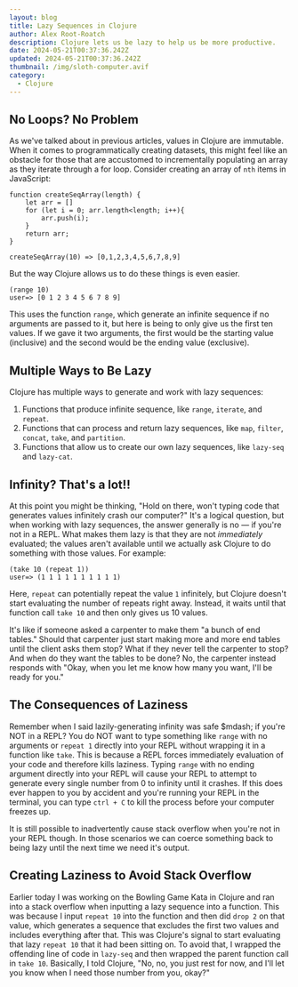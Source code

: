 ```yaml
---
layout: blog
title: Lazy Sequences in Clojure
author: Alex Root-Roatch
description: Clojure lets us be lazy to help us be more productive.
date: 2024-05-21T00:37:36.242Z
updated: 2024-05-21T00:37:36.242Z
thumbnail: /img/sloth-computer.avif
category:
  - Clojure
---
```


## No Loops? No Problem

As we've talked about in previous articles, values in Clojure are immutable. When it comes to programmatically creating datasets, this might feel like an obstacle for those that are accustomed to incrementally populating an array as they iterate through a for loop. Consider creating an array of `nth` items in JavaScript: 

```
function createSeqArray(length) {
    let arr = []
    for (let i = 0; arr.length<length; i++){
        arr.push(i);
    }
    return arr;
}

createSeqArray(10) => [0,1,2,3,4,5,6,7,8,9]
```
But the way Clojure allows us to do these things is even easier. 

```
(range 10)
user=> [0 1 2 3 4 5 6 7 8 9]
```

This uses the function `range`, which generate an infinite sequence if no arguments are passed to it, but here is being to only give us the first ten values. If we gave it two arguments, the first would be the starting value (inclusive) and the second would be the ending value (exclusive).  

## Multiple Ways to Be Lazy

Clojure has multiple ways to generate and work with lazy sequences:
1. Functions that produce infinite sequence, like `range`, `iterate`, and `repeat`.
2. Functions that can process and return lazy sequences, like `map`, `filter`, `concat`, `take`, and `partition`.
3. Functions that allow us to create our own lazy sequences, like `lazy-seq` and `lazy-cat`.


## Infinity? That's a lot!!

At this point you might be thinking, "Hold on there, won't typing code that generates values infinitely crash our computer?" It's a logical question, but when working with lazy sequences, the answer generally is no &mdash; if you're not in a REPL. What makes them lazy is that they are not *immediately* evaluated; the values aren't available until we actually ask Clojure to do something with those values. For example: 

```
(take 10 (repeat 1))
user=> (1 1 1 1 1 1 1 1 1 1)
```
Here, `repeat` can potentially repeat the value `1` infinitely, but Clojure doesn't start evaluating the number of repeats right away. Instead, it waits until that function call `take 10` and then only gives us 10 values. 

It's like if someone asked a carpenter to make them "a bunch of end tables." Should that carpenter just start making more and more end tables until the client asks them stop? What if they never tell the carpenter to stop? And when do they want the tables to be done? No, the carpenter instead responds with "Okay, when you let me know how many you want, I'll be ready for you."

## The Consequences of Laziness

Remember when I said lazily-generating infinity was safe $mdash; if you're NOT in a REPL? You do NOT want to type something like `range` with no arguments or `repeat 1` directly into your REPL without wrapping it in a function like `take`. This is because a REPL forces immediately evaluation of your code and therefore kills laziness. Typing `range` with no ending argument directly into your REPL will cause your REPL to attempt to generate every single number from 0 to infinity until it crashes. If this does ever happen to you by accident and you're running your REPL in the terminal, you can type `ctrl + C` to kill the process before your computer freezes up. 

It is still possible to inadvertently cause stack overflow when you're not in your REPL though. In those scenarios we can coerce something back to being lazy until the next time we need it's output.

## Creating Laziness to Avoid Stack Overflow

Earlier today I was working on the Bowling Game Kata in Clojure and ran into a stack overflow when inputting a lazy sequence into a function. This was because I input `repeat 10` into the function and then did `drop 2` on that value, which generates a sequence that excludes the first two values and includes everything after that. This was Clojure's signal to start evaluating that lazy `repeat 10` that it had been sitting on. To avoid that, I wrapped the offending line of code in `lazy-seq` and then wrapped the parent function call in `take 10`. Basically, I told Clojure, "No, no, you just rest for now, and I'll let you know when I need those number from you, okay?"



